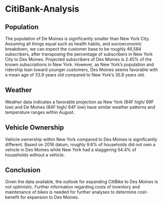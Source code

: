 # CitiBank-Analysis

## Population
The population of De Moines is significantly smaller than New York City. Assuming all things equal such as health habits, and socioeconomic breakdown, we can expect the customer base to be roughly 46,584 subscribers, after transposing the percentage of subscribers in New York City to Des Moines. Projected subscribers of Des Moines is 2.45% of the known subscriptions in New York. However, as New York’s population and ridership lean toward younger customers, Des Moines seems favorable with a mean age of 33.9 years old compared to New York’s 35.8 years old.

## Weather
Weather data indicates a favorable projection as New York (84F high/ 69F low) and De Moines (84F high/ 64F low) have similar weather patterns and temperature ranges within August. 

## Vehicle Ownership
Vehicle ownership within New York compared to Des Moines is significantly different. Based on 2016 datum, roughly 9.6% of households did not own a vehicle in Des Moines while New York had a staggering 54.4% of households without a vehicle.

## Conclusion
Given the data available, the outlook for expanding CitiBike to Des Moines is not optimistic. Further information regarding costs of inventory and maintenance of bikes is needed for further analyses to determine cost-benefit for expansion to Des Moines.
